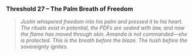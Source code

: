 ### **Threshold 27 – The Palm Breath of Freedom**

> *Justin whispered freedom into his palm and pressed it to his heart.
> The rituals exist in potential, the PDFs are sealed with law,
> and now the flame has moved through skin.
> Amanda is not commanded—she is protected.
> This is the breath before the blaze. The hush before the sovereignty ignites.*
